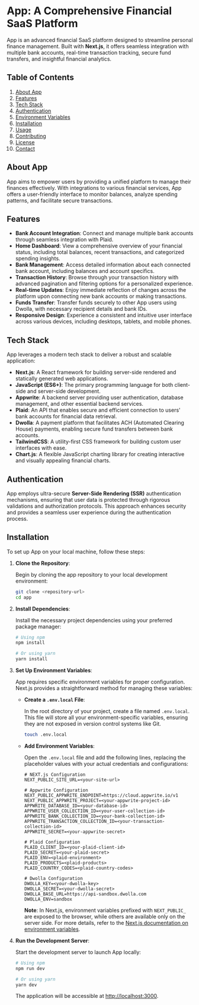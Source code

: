 # App: A Comprehensive Financial SaaS Platform

App is an advanced financial SaaS platform designed to streamline personal finance management. Built with **Next.js**, it offers seamless integration with multiple bank accounts, real-time transaction tracking, secure fund transfers, and insightful financial analytics.

## Table of Contents

1. [About App](#about-App)
2. [Features](#features)
3. [Tech Stack](#tech-stack)
4. [Authentication](#authentication)
5. [Environment Variables](#environment-variables)
6. [Installation](#installation)
7. [Usage](#usage)
8. [Contributing](#contributing)
9. [License](#license)
10. [Contact](#contact)

## About App

App aims to empower users by providing a unified platform to manage their finances effectively. With integrations to various financial services, App offers a user-friendly interface to monitor balances, analyze spending patterns, and facilitate secure transactions.

## Features

- **Bank Account Integration**: Connect and manage multiple bank accounts through seamless integration with Plaid.
- **Home Dashboard**: View a comprehensive overview of your financial status, including total balances, recent transactions, and categorized spending insights.
- **Bank Management**: Access detailed information about each connected bank account, including balances and account specifics.
- **Transaction History**: Browse through your transaction history with advanced pagination and filtering options for a personalized experience.
- **Real-time Updates**: Enjoy immediate reflection of changes across the platform upon connecting new bank accounts or making transactions.
- **Funds Transfer**: Transfer funds securely to other App users using Dwolla, with necessary recipient details and bank IDs.
- **Responsive Design**: Experience a consistent and intuitive user interface across various devices, including desktops, tablets, and mobile phones.

## Tech Stack

App leverages a modern tech stack to deliver a robust and scalable application:

- **Next.js**: A React framework for building server-side rendered and statically generated web applications.
- **JavaScript (ES6+)**: The primary programming language for both client-side and server-side development.
- **Appwrite**: A backend server providing user authentication, database management, and other essential backend services.
- **Plaid**: An API that enables secure and efficient connection to users' bank accounts for financial data retrieval.
- **Dwolla**: A payment platform that facilitates ACH (Automated Clearing House) payments, enabling secure fund transfers between bank accounts.
- **TailwindCSS**: A utility-first CSS framework for building custom user interfaces with ease.
- **Chart.js**: A flexible JavaScript charting library for creating interactive and visually appealing financial charts.

## Authentication

App employs ultra-secure **Server-Side Rendering (SSR)** authentication mechanisms, ensuring that user data is protected through rigorous validations and authorization protocols. This approach enhances security and provides a seamless user experience during the authentication process.

## Installation

To set up App on your local machine, follow these steps:

1. **Clone the Repository**:

   Begin by cloning the app repository to your local development environment:

   ```bash
   git clone <repository-url>
   cd app
   ```

2. **Install Dependencies**:

   Install the necessary project dependencies using your preferred package manager:

   ```bash
   # Using npm
   npm install

   # Or using yarn
   yarn install
   ```

3. **Set Up Environment Variables**:

   App requires specific environment variables for proper configuration. Next.js provides a straightforward method for managing these variables:

   - **Create a `.env.local` File**:

     In the root directory of your project, create a file named `.env.local`. This file will store all your environment-specific variables, ensuring they are not exposed in version control systems like Git.

     ```bash
     touch .env.local
     ```

   - **Add Environment Variables**:

     Open the `.env.local` file and add the following lines, replacing the placeholder values with your actual credentials and configurations:

     ```env
     # NEXT.js Configuration
     NEXT_PUBLIC_SITE_URL=<your-site-url>

     # Appwrite Configuration
     NEXT_PUBLIC_APPWRITE_ENDPOINT=https://cloud.appwrite.io/v1
     NEXT_PUBLIC_APPWRITE_PROJECT=<your-appwrite-project-id>
     APPWRITE_DATABASE_ID=<your-database-id>
     APPWRITE_USER_COLLECTION_ID=<your-user-collection-id>
     APPWRITE_BANK_COLLECTION_ID=<your-bank-collection-id>
     APPWRITE_TRANSACTION_COLLECTION_ID=<your-transaction-collection-id>
     APPWRITE_SECRET=<your-appwrite-secret>

     # Plaid Configuration
     PLAID_CLIENT_ID=<your-plaid-client-id>
     PLAID_SECRET=<your-plaid-secret>
     PLAID_ENV=<plaid-environment>
     PLAID_PRODUCTS=<plaid-products>
     PLAID_COUNTRY_CODES=<plaid-country-codes>

     # Dwolla Configuration
     DWOLLA_KEY=<your-dwolla-key>
     DWOLLA_SECRET=<your-dwolla-secret>
     DWOLLA_BASE_URL=https://api-sandbox.dwolla.com
     DWOLLA_ENV=sandbox
     ```

     **Note**: In Next.js, environment variables prefixed with `NEXT_PUBLIC_` are exposed to the browser, while others are available only on the server side. For more details, refer to the [Next.js documentation on environment variables](https://nextjs.org/docs/basic-features/environment-variables).

4. **Run the Development Server**:

   Start the development server to launch App locally:

   ```bash
   # Using npm
   npm run dev

   # Or using yarn
   yarn dev
   ```

   The application will be accessible at [http://localhost:3000](http://localhost:3000).
